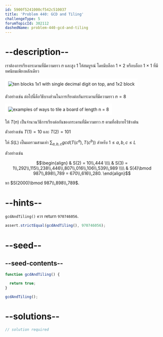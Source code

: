 ```yaml
---
id: 5900f5241000cf542c510037
title: 'Problem 440: GCD and Tiling'
challengeType: 5
forumTopicId: 302112
dashedName: problem-440-gcd-and-tiling
---
```


# --description--

เราต้องการเรียงกระดานที่มีความยาว $n$ และสูง 1 ให้สมบูรณ์ โดยมีบล็อก 1 × 2 หรือบล็อก 1 × 1 ที่มีทศนิยมเพียงหลักเดียว

<img class="img-responsive center-block" alt="ten blocks 1x1 with single decimal digit on top, and 1x2 block" src="https://cdn.freecodecamp.org/curriculum/project-euler/gcd-and-tiling-1.png" style="background-color: white; padding: 10px;">

ตัวอย่างเช่น ต่อไปนี้คือวิธีบางส่วนในการเรียงต่อกันกระดานที่มีความยาว $n = 8$

<img class="img-responsive center-block" alt="examples of ways to tile a board of length n = 8" src="https://cdn.freecodecamp.org/curriculum/project-euler/gcd-and-tiling-2.png" style="background-color: white; padding: 10px;">

ให้ $T(n)$ เป็นจำนวนวิธีการเรียงต่อกันของกระดานที่มีความยาว $n$ ตามที่อธิบายไว้ข้างต้น

ตัวอย่างเช่น $T(1) = 10$ และ $T(2) = 101$

ให้ $S(L)$ เป็นผลรวมสามเท่า $\sum_{a, b, c} gcd(T(c^a), T(c^b))$ สำหรับ $1 ≤ a, b, c ≤ L$

ตัวอย่างเช่น

$$\begin{align}
  & S(2) = 10\\,444 \\\\
  & S(3) = 1\\,292\\,115\\,238\\,446\\,807\\,016\\,106\\,539\\,989 \\\\
  & S(4)\bmod 987\\,898\\,789 = 670\\,616\\,280.
\end{align}$$

หา $S(2000)\bmod 987\\,898\\,789$.

# --hints--

`gcdAndTiling()` ควร return `970746056`.

```js
assert.strictEqual(gcdAndTiling(), 970746056);
```

# --seed--

## --seed-contents--

```js
function gcdAndTiling() {

  return true;
}

gcdAndTiling();
```

# --solutions--

```js
// solution required
```
